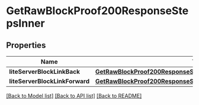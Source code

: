 # GetRawBlockProof200ResponseStepsInner

## Properties
Name | Type | Description | Notes
------------ | ------------- | ------------- | -------------
**liteServerBlockLinkBack** | [**GetRawBlockProof200ResponseStepsInnerLiteServerBlockLinkBack**](GetRawBlockProof200ResponseStepsInnerLiteServerBlockLinkBack.md) |  | 
**liteServerBlockLinkForward** | [**GetRawBlockProof200ResponseStepsInnerLiteServerBlockLinkForward**](GetRawBlockProof200ResponseStepsInnerLiteServerBlockLinkForward.md) |  | 

[[Back to Model list]](../README.md#documentation-for-models) [[Back to API list]](../README.md#documentation-for-api-endpoints) [[Back to README]](../README.md)


